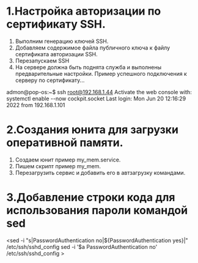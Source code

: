 # 1.Настройка авторизации по сертификату SSH.

1. Выполним генерацию ключей SSH.
2. Добавляем содержимое файла публичного ключа к файлу сертификата авторизации SSH.
3. Перезапускаем SSH
4. На сервере должна быть поднята служба и выполнены предварительные настройки.
Пример успешного подключения к серверу по сертификату...


admon@pop-os:~$ ssh root@192.168.1.44
Activate the web console with: systemctl enable --now cockpit.socket
Last login: Mon Jun 20 12:16:29 2022 from 192.168.1.101



# 2.Создания юнита для загрузки оперативной памяти.

1. Создаем юнит пример my_mem.service.
2. Пишем скрипт пример my_mem.
3. Перезагрузить сервис и добавить его в автзагрузку командами.


# 3.Добавление строки кода для использования пароли командой  sed


<sed -i "s|PasswordAuthentication no|${PasswordAuthentication yes}|"  /etc/ssh/sshd_config
sed -i '$a PasswordAuthentication no' /etc/ssh/sshd_config >


